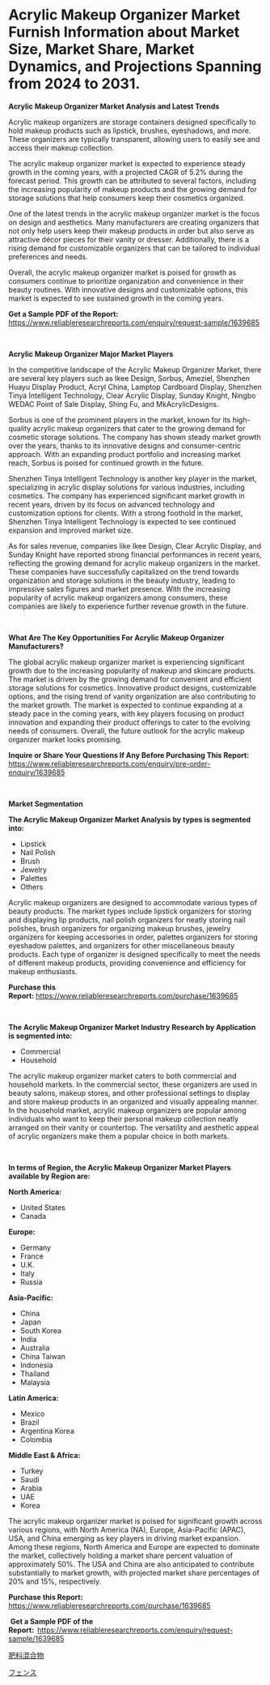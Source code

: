 <p><h1>Acrylic Makeup Organizer Market Furnish Information about Market Size, Market Share, Market Dynamics, and Projections Spanning from 2024 to 2031.</h1></p><p><strong>Acrylic Makeup Organizer Market Analysis and Latest Trends</strong></p>
<p><p>Acrylic makeup organizers are storage containers designed specifically to hold makeup products such as lipstick, brushes, eyeshadows, and more. These organizers are typically transparent, allowing users to easily see and access their makeup collection.</p><p>The acrylic makeup organizer market is expected to experience steady growth in the coming years, with a projected CAGR of 5.2% during the forecast period. This growth can be attributed to several factors, including the increasing popularity of makeup products and the growing demand for storage solutions that help consumers keep their cosmetics organized.</p><p>One of the latest trends in the acrylic makeup organizer market is the focus on design and aesthetics. Many manufacturers are creating organizers that not only help users keep their makeup products in order but also serve as attractive décor pieces for their vanity or dresser. Additionally, there is a rising demand for customizable organizers that can be tailored to individual preferences and needs.</p><p>Overall, the acrylic makeup organizer market is poised for growth as consumers continue to prioritize organization and convenience in their beauty routines. With innovative designs and customizable options, this market is expected to see sustained growth in the coming years.</p></p>
<p><strong>Get a Sample PDF of the Report:&nbsp;</strong> <a href="https://www.reliableresearchreports.com/enquiry/request-sample/1639685">https://www.reliableresearchreports.com/enquiry/request-sample/1639685</a></p>
<p>&nbsp;</p>
<p><strong>Acrylic Makeup Organizer Major Market Players</strong></p>
<p><p>In the competitive landscape of the Acrylic Makeup Organizer Market, there are several key players such as Ikee Design, Sorbus, Ameziel, Shenzhen Huayu Display Product, Acryl China, Lamptop Cardboard Display, Shenzhen Tinya Intelligent Technology, Clear Acrylic Display, Sunday Knight, Ningbo WEDAC Point of Sale Display, Shing Fu, and MkAcrylicDesigns.</p><p>Sorbus is one of the prominent players in the market, known for its high-quality acrylic makeup organizers that cater to the growing demand for cosmetic storage solutions. The company has shown steady market growth over the years, thanks to its innovative designs and consumer-centric approach. With an expanding product portfolio and increasing market reach, Sorbus is poised for continued growth in the future.</p><p>Shenzhen Tinya Intelligent Technology is another key player in the market, specializing in acrylic display solutions for various industries, including cosmetics. The company has experienced significant market growth in recent years, driven by its focus on advanced technology and customization options for clients. With a strong foothold in the market, Shenzhen Tinya Intelligent Technology is expected to see continued expansion and improved market size.</p><p>As for sales revenue, companies like Ikee Design, Clear Acrylic Display, and Sunday Knight have reported strong financial performances in recent years, reflecting the growing demand for acrylic makeup organizers in the market. These companies have successfully capitalized on the trend towards organization and storage solutions in the beauty industry, leading to impressive sales figures and market presence. With the increasing popularity of acrylic makeup organizers among consumers, these companies are likely to experience further revenue growth in the future.</p></p>
<p>&nbsp;</p>
<p><strong>What Are The Key Opportunities For Acrylic Makeup Organizer Manufacturers?</strong></p>
<p><p>The global acrylic makeup organizer market is experiencing significant growth due to the increasing popularity of makeup and skincare products. The market is driven by the growing demand for convenient and efficient storage solutions for cosmetics. Innovative product designs, customizable options, and the rising trend of vanity organization are also contributing to the market growth. The market is expected to continue expanding at a steady pace in the coming years, with key players focusing on product innovation and expanding their product offerings to cater to the evolving needs of consumers. Overall, the future outlook for the acrylic makeup organizer market looks promising.</p></p>
<p><strong>Inquire or Share Your Questions If Any Before Purchasing This Report:</strong> <a href="https://www.reliableresearchreports.com/enquiry/pre-order-enquiry/1639685">https://www.reliableresearchreports.com/enquiry/pre-order-enquiry/1639685</a></p>
<p>&nbsp;</p>
<p><strong>Market Segmentation</strong></p>
<p><strong>The Acrylic Makeup Organizer Market Analysis by types is segmented into:</strong></p>
<p><ul><li>Lipstick</li><li>Nail Polish</li><li>Brush</li><li>Jewelry</li><li>Palettes</li><li>Others</li></ul></p>
<p><p>Acrylic makeup organizers are designed to accommodate various types of beauty products. The market types include lipstick organizers for storing and displaying lip products, nail polish organizers for neatly storing nail polishes, brush organizers for organizing makeup brushes, jewelry organizers for keeping accessories in order, palettes organizers for storing eyeshadow palettes, and organizers for other miscellaneous beauty products. Each type of organizer is designed specifically to meet the needs of different makeup products, providing convenience and efficiency for makeup enthusiasts.</p></p>
<p><strong>Purchase this Report:&nbsp;</strong><a href="https://www.reliableresearchreports.com/purchase/1639685">https://www.reliableresearchreports.com/purchase/1639685</a></p>
<p>&nbsp;</p>
<p><strong>The Acrylic Makeup Organizer Market Industry Research by Application is segmented into:</strong></p>
<p><ul><li>Commercial</li><li>Household</li></ul></p>
<p><p>The acrylic makeup organizer market caters to both commercial and household markets. In the commercial sector, these organizers are used in beauty salons, makeup stores, and other professional settings to display and store makeup products in an organized and visually appealing manner. In the household market, acrylic makeup organizers are popular among individuals who want to keep their personal makeup collection neatly arranged on their vanity or countertop. The versatility and aesthetic appeal of acrylic organizers make them a popular choice in both markets.</p></p>
<p>&nbsp;</p>
<p><strong>In terms of Region, the Acrylic Makeup Organizer Market Players available by Region are:</strong></p>
<p>
    <p> <strong> North America: </strong>
        <ul>
            <li>United States</li>
            <li>Canada</li>
        </ul>
        </p> 
    <p> <strong> Europe: </strong>
        <ul>
            <li>Germany</li>
            <li>France</li>
            <li>U.K.</li>
            <li>Italy</li>
            <li>Russia</li>
        </ul>
        </p> 
    <p> <strong> Asia-Pacific: </strong>
        <ul>
            <li>China</li>
            <li>Japan</li>
            <li>South Korea</li>
            <li>India</li>
            <li>Australia</li>
            <li>China Taiwan</li>
            <li>Indonesia</li>
            <li>Thailand</li>
            <li>Malaysia</li>
        </ul>
        </p> 
    <p> <strong> Latin America: </strong>
        <ul>
            <li>Mexico</li>
            <li>Brazil</li>
            <li>Argentina Korea</li>
            <li>Colombia</li>
        </ul>
        </p> 
    <p> <strong> Middle East & Africa: </strong>
        <ul>
            <li>Turkey</li>
            <li>Saudi</li>
            <li>Arabia</li>
            <li>UAE</li>
            <li>Korea</li>
        </ul>
    </p>
    </p>
<p><p>The acrylic makeup organizer market is poised for significant growth across various regions, with North America (NA), Europe, Asia-Pacific (APAC), USA, and China emerging as key players in driving market expansion. Among these regions, North America and Europe are expected to dominate the market, collectively holding a market share percent valuation of approximately 50%. The USA and China are also anticipated to contribute substantially to market growth, with projected market share percentages of 20% and 15%, respectively.</p></p>
<p><strong>Purchase this Report: </strong><a href="https://www.reliableresearchreports.com/purchase/1639685">https://www.reliableresearchreports.com/purchase/1639685</a></p>
<p>&nbsp;<strong>Get a Sample PDF of the Report:&nbsp;&nbsp;</strong><a href="https://www.reliableresearchreports.com/enquiry/request-sample/1639685">https://www.reliableresearchreports.com/enquiry/request-sample/1639685</a></p>
<p><strong></strong></p>
<p><p><a href="https://github.com/JacksonWiza1924/Market-Research-Report-List-1/blob/main/87057415573.md">肥料混合物</a></p><p><a href="https://github.com/Calvi3ynJerde867/Market-Research-Report-List-1/blob/main/16915675572.md">フェンス</a></p></p>